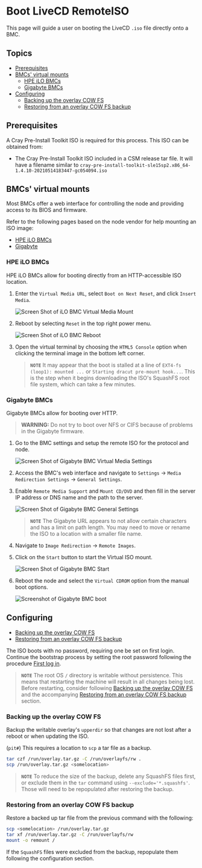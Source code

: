 # Boot LiveCD RemoteISO

This page will guide a user on booting the LiveCD `.iso` file directly onto a BMC.

## Topics

- [Prerequisites](#prerequisites)
- [BMCs' virtual mounts](#bmcs-virtual-mounts)
  - [HPE iLO BMCs](#hpe-ilo-bmcs)
  - [Gigabyte BMCs](#gigabyte-bmcs)
- [Configuring](#configuring)
  - [Backing up the overlay COW FS](#backing-up-the-overlay-cow-fs)
  - [Restoring from an overlay COW FS backup](#restoring-from-an-overlay-cow-fs-backup)

## Prerequisites

A Cray Pre-Install Toolkit ISO is required for this process. This ISO can be obtained from:

- The Cray Pre-Install Toolkit ISO included in a CSM release tar file. It will have a filename similar to
  `cray-pre-install-toolkit-sle15sp2.x86_64-1.4.10-20210514183447-gc054094.iso`

## BMCs' virtual mounts

Most BMCs offer a web interface for controlling the node and providing access to its BIOS and firmware.

Refer to the following pages based on the node vendor for help mounting an ISO image:

- [HPE iLO BMCs](#hpe-ilo-bmcs)
- [Gigabyte](#gigabyte-bmcs)

### HPE iLO BMCs

HPE iLO BMCs allow for booting directly from an HTTP-accessible ISO location.

1. Enter the `Virtual Media URL`, select `Boot on Next Reset`, and click `Insert Media`.

   ![Screen Shot of iLO BMC Virtual Media Mount](../../img/bmc-virtual-media-ilo.png)

1. Reboot by selecting `Reset` in the top right power menu.

   ![Screen Shot of iLO BMC Reboot](../../img/bmc-reboot-ilo.png)

1. Open the virtual terminal by choosing the `HTML5 Console` option when clicking the terminal image in the bottom left corner.

   > **`NOTE`** It may appear that the boot is stalled at a line of `EXT4-fs (loop1): mounted ...` or `Starting dracut pre-mount hook...`. This is the step when it begins downloading the ISO's SquashFS root file system, which can take a few minutes.

### Gigabyte BMCs

Gigabyte BMCs allow for booting over HTTP.

> **WARNING:** Do not try to boot over NFS or CIFS because of problems in the Gigabyte firmware.

1. Go to the BMC settings and setup the remote ISO for the protocol and node.

   ![Screen Shot of Gigabyte BMC Virtual Media Settings](../../img/bmc-virtual-media-gigabyte-settings.png)

1. Access the BMC's web interface and navigate to `Settings` -> `Media Redirection Settings` -> `General Settings`.

1. Enable `Remote Media Support` and `Mount CD/DVD` and then fill in the server IP address or DNS name and the path to the server.

   ![Screen Shot of Gigabyte BMC General Settings](../../img/bmc-virtual-media-settings-gigabyte.png)

   > **`NOTE`** The Gigabyte URL appears to not allow certain characters and has a limit on path length. You may need to move or rename the ISO to a location with a smaller file name.

1. Navigate to `Image Redirection` -> `Remote Images`.

1. Click on the `Start` button to start the Virtual ISO mount.

   ![Screen Shot of Gigabyte BMC Start](../../img/bmc-virtual-media-start-gigabyte.png)

1. Reboot the node and select the `Virtual CDROM` option from the manual boot options.

   ![Screenshot of Gigabyte BMC boot](../../img/bmc-virtual-media-boot-gigabyte.png)

## Configuring

- [Backing up the overlay COW FS](#backing-up-the-overlay-cow-fs)
- [Restoring from an overlay COW FS backup](#restoring-from-an-overlay-cow-fs-backup)

The ISO boots with no password, requiring one be set on first login.
Continue the bootstrap process by setting the root password
following the procedure [First log in](../pre-installation.md#13-first-log-in).

> **`NOTE`** The root OS `/` directory is writable without persistence. This means that restarting
> the machine will result in all changes being lost. Before restarting, consider following
> [Backing up the overlay COW FS](#backing-up-the-overlay-cow-fs) and the accompanying
> [Restoring from an overlay COW FS backup](#restoring-from-an-overlay-cow-fs-backup) section.

### Backing up the overlay COW FS

Backup the writable overlay's `upperdir` so that changes are not lost after a reboot or when updating the ISO.

(`pit#`) This requires a location to `scp` a tar file as a backup.

```bash
tar czf /run/overlay.tar.gz -C /run/overlayfs/rw .
scp /run/overlay.tar.gz <somelocation>
```

> **`NOTE`** To reduce the size of the backup, delete any SquashFS files first, or exclude them
> in the `tar` command using `--exclude='*.squashfs'`. Those will need to be repopulated after
> restoring the backup.

### Restoring from an overlay COW FS backup

Restore a backed up tar file from the previous command with the following:

```bash
scp <somelocation> /run/overlay.tar.gz
tar xf /run/overlay.tar.gz -C /run/overlayfs/rw
mount -o remount /
```

If the `SquashFS` files were excluded from the backup, repopulate them following the configuration section.
